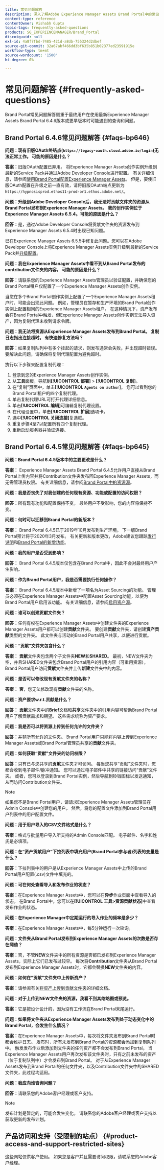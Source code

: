 ```yaml
---
title: 常见问题解答
description: 深入了解Adobe Experience Manager Assets Brand Portal中的常见问题解答。
content-type: reference
contentOwner: Vishabh Gupta
topic-tags: frequently-asked-questions
products: SG_EXPERIENCEMANAGER/Brand_Portal
discoiquuid: null
exl-id: 4a8f7fbd-7485-421d-a8db-755324d2dbef
source-git-commit: 32a67abf466dd3bf635b851b02377ed23591915e
workflow-type: tm+mt
source-wordcount: '1500'
ht-degree: 0%

---
```


# 常见问题解答 {#frequently-asked-questions}

Brand Portal常见问题解答侧重于最终用户在使用最新Experience Manager Assets Brand Portal 6.4.6版本或更早版本时可能遇到的查询和问题。


## Brand Portal 6.4.6常见问题解答 {#faqs-bp646}

**问题：现有旧版OAuth终结点(`https://legacy-oauth.cloud.adobe.io/login`)无法正常工作。 可能的原因是什么？**

**答案：**&#x200B;旧版OAuth配置已弃用。 将Experience Manager Assets创作实例升级到最新的Service Pack并通过Adobe Developer Console进行配置。 有关详细信息，请参阅[使用Brand Portal配置Experience Manager Assets](configure-aem-assets-with-brand-portal.md)。 但是，要使旧版OAuth配置在升级之前一直有效，请将旧版OAuth端点更新为`https://hypnosisprod.ethos11-prod-or1.ethos.adobe.net/`。

**问题：升级到Adobe Developer Console后，我无法将贡献文件夹的资源从Brand Portal发布到Experience Manager Assets。 我的创作实例位于Experience Manager Assets 6.5.4。可能的原因是什么？**

**回答：**&#x200B;是，通过Adobe Developer Console将贡献文件夹的资源发布到Experience Manager Assets 6.5.4时出现已知问题。

已在Experience Manager Assets 6.5.5中修复此问题。您可以在Adobe Developer Console上将Experience Manager Assets实例升级到最新的Service Pack并[升级配置](https://experienceleague.adobe.com/en/docs/experience-manager-65/content/assets/brandportal/configure-aem-assets-with-brand-portal#upgrade-integration-65)。


**问题：我在Experience Manager Assets中看不到从Brand Portal发布的contribution文件夹的内容。 可能的原因是什么？**

**回答：**&#x200B;请联系您的Experience Manager Assets管理员以验证配置，并确保您的Brand Portal租户仅配置了一个Experience Manager Assets创作实例。

当您在多个Brand Portal创作实例上配置了一个Experience Manager Assets租户时，可能会出现此问题。 例如，管理员在暂存和生产环境的Brand Portal创作实例上配置相同的Experience Manager Assets租户。 在这种情况下，资产发布会在Brand Portal中触发，但Experience Manager Assets创作实例无法导入资产，因为复制代理未收到请求令牌。


**问题：我无法将资源从Experience Manager Assets发布到Brand Portal。 复制日志指出连接超时。 有快速修复方法吗？**

**回答：**&#x200B;如果复制队列中有多个挂起的请求，则发布通常会失败，并出现超时错误。 要解决此问题，请确保将复制代理配置为避免超时。

执行以下步骤来配置复制代理：

1. 登录到您的Experience Manager Assets创作实例。
1. 从&#x200B;**工具**&#x200B;面板，导航到&#x200B;**[!UICONTROL 部署]** > **[!UICONTROL 复制]**。
1. 在“复制”页面中，单击&#x200B;**[!UICONTROL `Agents on author`]**。 您可以看到您的Brand Portal租户的四个复制代理。
1. 单击复制代理URL可打开代理详细信息。
1. 单击&#x200B;**[!UICONTROL 编辑]**&#x200B;可编辑复制代理设置。
1. 在代理设置中，单击&#x200B;**[!UICONTROL 扩展]**&#x200B;选项卡。
1. 选中&#x200B;**[!UICONTROL 关闭连接]**&#x200B;复选框。
1. 重复步骤4至7以配置所有四个复制代理。
1. 重新启动服务器并验证连接。


## Brand Portal 6.4.5常见问题解答 {#faqs-bp645}

**问题：Brand Portal 6.4.5版本中的主要更改是什么？**

**答案：** Experience Manager Assets Brand Portal 6.4.5允许用户直接从Brand Portal上传内容并将Contribution文件夹发布回Experience Manager Assets，而无需管理员权限。 有关详细信息，请参阅[Brand Portal中的资源源](brand-portal-asset-sourcing.md)。



**问题：我是否丧失了对我创建的任何现有资源、功能或配置的访问权限？**

**回答：**&#x200B;所有现有功能和配置保持不变。 最终用户不受影响，您的内容将保持不变。



**问题：何时可以迁移到Brand Portal的新版本？**

**答案：** Brand Portal 6.4.5已于2019年10月发布到生产环境。 下一版Brand Portal预计将于2020年3月发布。
有关更新和版本更改，Adobe建议您跟踪[发行说明](brand-portal-release-notes.md)和[Brand Portal的新增功能](whats-new.md)。



**问题：我的用户是否受到影响？**

**回答：** Brand Portal 6.4.5版本仅包含在Brand Portal中，因此不会对最终用户产生影响。



**问题：作为Brand Portal用户，我是否需要执行任何操作？**

**答案：** Brand Portal 6.4.5版本中新增了一项名为Asset Sourcing的功能。 管理员必须在Experience Manager Assets中配置Asset Sourcing功能，以便为Brand Portal用户启用该功能。 有关详细信息，请参阅[启用资产源](brand-portal-asset-sourcing.md)。



**问题：谁可以创建贡献文件夹？**

**回答：**&#x200B;任何有权在Experience Manager Assets中创建文件夹的Experience Manager Assets用户都可以创建&#x200B;**贡献**&#x200B;文件夹。 要创建&#x200B;**贡献**&#x200B;文件夹，请创建&#x200B;**资产贡献**&#x200B;类型的文件夹。
此文件夹与活动的Brand Portal用户共享，以便进行贡献。



**问题：“贡献”文件夹包含什么？**

**答案：** **贡献**&#x200B;文件夹包含两个子文件夹&#x200B;**NEW**&#x200B;和&#x200B;**SHARED**。 最初，NEW文件夹为空，并且SHARED文件夹包含Brand Portal用户的引用内容（可重用资源）。
Brand Portal用户访问&#x200B;**贡献**&#x200B;文件夹并上传&#x200B;**新建**&#x200B;文件夹中的内容。



**问题：是否可以修改现有贡献文件夹的名称？**

**答案：** **否**，您无法修改现有&#x200B;**贡献**&#x200B;文件夹的名称。



**问题：资产要求w.r.t.贡献是什么？**

**回答：** **贡献**&#x200B;文件夹中的&#x200B;**Brief**&#x200B;文档和&#x200B;**共享**&#x200B;文件夹中的引用内容可帮助Brand Portal用户了解贡献需求和期望。 这些需求统称为资产要求。

**问题：我是否可以将资源上传到任何允许的文件夹？**

**回答：**&#x200B;并非所有允许的文件夹。 Brand Portal用户只能将内容上传到Experience Manager Assets或Brand Portal管理员共享的&#x200B;**贡献**&#x200B;文件夹。



**问题：如何获取“贡献”文件夹的访问权限？**

**回答：**&#x200B;只有已与您共享的&#x200B;**贡献**&#x200B;文件夹才可访问。 每当您共享“贡献”文件夹时，您都会收到电子邮件/脉冲通知。 您可以通过电子邮件中共享的链接访问“贡献”文件夹。 或者，您可以登录到Brand Portal实例，然后导航到铃铛图标以发送通知，从而访问Contribution文件夹。

>[!NOTE]
>
>如果您不是Brand Portal用户，请请求Experience Manager Assets管理员在Admin Console中创建您的用户。 然后，将您的配置文件添加到Brand Portal用户列表中的用户配置文件。


**问题：用于用户导入的CSV文件格式是什么？**

**答案：**&#x200B;格式与批量用户导入所支持的Admin Console匹配。 电子邮件、名字和姓氏是必填项。



**问题：在“资产贡献用户”下拉列表中填充用户(Brand Portal参与者)列表的变量是什么？**

**回答：**&#x200B;下拉列表中的用户是从Experience Manager Assets中上传的Brand Portal用户配置(.csv)文件中填充的。



**问题：可在何处查看导入和发布作业的状态？**

**答案：**&#x200B;在Experience Manager Assets中，您可以在&#x200B;**异步**&#x200B;作业页面中查看导入的状态。 在Brand Portal中，您可以在&#x200B;**[!UICONTROL 工具>资源贡献状态]**&#x200B;中查看发布作业的状态。



**问题：在Experience Manager中定期运行的导入作业的频率是多少？**

**答案：**&#x200B;在Experience Manager Assets中，每5分钟运行一次轮询。



**问题：文件夹从Brand Portal发布到Experience Manager Assets的次数是否存在阈值？**

**答案：**&#x200B;否，不管&#x200B;**NEW**&#x200B;文件夹中的所有资源是否都已发布到Experience Manager Assets，实际上它们已发布过较早。 每次将&#x200B;**Contribution**&#x200B;文件夹从Brand Portal发布到Experience Manager Assets时，它都会替换&#x200B;**NEW**&#x200B;文件夹的内容。



**问题：如何在“贡献”文件夹中上传新资产？**

**答案：**&#x200B;请参阅有关[将资产上传到贡献文件夹](brand-portal-publish-contribution-folder-to-brand-portal.md)的详细文档。



**问题：对于上传到NEW文件夹的资源，我看不到其缩略图或预览。**

**答案：**&#x200B;它是按设计设计的，因为没有工作流在Brand Portal末尾运行。



**问题：如果将文件夹从Experience Manager Assets发布到处于动态变化中的Brand Portal，会发生什么情况？**

**答案：**&#x200B;在Experience Manager Assets中，每次将文件夹发布到Brand Portal时都会维护日志。 发布时，所有未发布到Brand Portal的资源都会添加到复制队列中。 触发发布作业后添加到文件夹的任何资产都不会发布到Brand Portal。 当Experience Manager Assets用户再次发布该文件夹时，只有之前未发布的资产（位于复制队列中）才会发布到Brand Portal。 对于从Experience Manager Assets发布到Brand Portal的任何文件夹，以及Contribution文件夹中的SHARED文件夹，此过程均适用。

**问题：我应向谁咨询问题？**

**回答：**&#x200B;请联系您的Adobe客户经理或客户支持。

>[!NOTE]
>
>发布计划是暂定的，可能会发生变化。 请联系您的Adobe客户经理或客户支持以获取更新的发布计划。


## 产品访问和支持（受限制的站点） {#product-access-and-support-restricted-sites}

这些网站仅供客户使用。 如果您是客户并且需要访问权限，请联系您的Adobe客户经理。

<!--
* [](https://daycare.day.com) [Product Access](https://login.marketing.adobe.com)

* [Adobe Customer Support]()
-->
